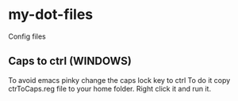 # my-dot-files
Config files

## Caps to ctrl (WINDOWS)

To avoid emacs pinky change the caps lock key to ctrl
To do it copy ctrToCaps.reg file to your home folder. Right click it and run it.
